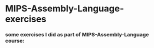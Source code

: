 # MIPS-Assembly-Language-exercises
### some exercises I did as part of MIPS-Assembly-Language course:
